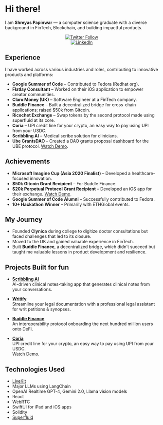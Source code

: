 # Hi there!

I am **Shreyas Papinwar** — a computer science graduate with a diverse background in FinTech, Blockchain, and building impactful products.

<div align="center">
  
[![Twitter Follow](https://img.shields.io/twitter/follow/spapinwar?style=social)](https://twitter.com/spapinwar)  
[![LinkedIn](https://img.shields.io/badge/LinkedIn-Connect-blue)](https://linkedin.com/in/shreyaspapi)

</div>

## Experience

I have worked across various industries and roles, contributing to innovative products and platforms:

- **Google Summer of Code** – Contributed to Fedora (Redhat org).  
- **Flatlay Consultant** – Worked on their iOS application to empower creator communities.  
- **Claro Money (UK)** – Software Engineer at a FinTech company.  
- **Buddle Finance** – Built a decentralized bridge for cross-chain applications; raised $50k from Gitcoin.  
- **Ricochet Exchange** – Swap tokens by the second protocol made using superfluid at its core.  
- **Coria** – UPI credit line for your crypto, an easy way to pay using UPI from your USDC.  
- **Scribbling AI** – Medical scribe solution for clinicians.  
- **Ube GrantsDAO** – Created a DAO grants proposal dashboard for the UBE protocol. [Watch Demo](https://www.youtube.com/watch?v=Ov3N1ujIsOE).  

## Achievements

- **Microsoft Imagine Cup (Asia 2020 Finalist)** – Developed a healthcare-focused innovation.  
- **$50k Gitcoin Grant Recipient** – For Buddle Finance.  
- **$20k Perpetual Protocol Grant Recipient** – Developed an iOS app for their exchange. [Watch Demo](https://www.youtube.com/watch?v=WWw43cLWMnw).  
- **Google Summer of Code Alumni** – Successfully contributed to Fedora.  
- **10+ Hackathon Winner** – Primarily with ETHGlobal events.  

## My Journey

- Founded **Clynica** during college to digitize doctor consultations but faced challenges that led to its closure.  
- Moved to the UK and gained valuable experience in FinTech.  
- Built **Buddle Finance**, a decentralized bridge, which didn't succeed but taught me valuable lessons in product development and resilience.  

## Projects Built for fun

- **[Scribbling AI](https://scribbling.ai)**  
  AI-driven clinical notes-taking app that generates clinical notes from your conversations.

- **[Writify](https://writify.climemed.in/)**  
  Streamline your legal documentation with a professional legal assistant for writ petitions & synopses.

- **[Buddle Finance](https://github.com/buddle-finance)**  
  An interoperability protocol onboarding the next hundred million users onto DeFi.

- **[Coria](https://coriaapp.github.io/)**  
  UPI credit line for your crypto, an easy way to pay using UPI from your USDC.  
  [Watch Demo](https://www.loom.com/share/1b4c919ef9e246f5953695f797bbbe42?sid=08ac6fc0-1b4c-46af-86ca-e9234a61a2c3).

## Technologies Used

- [LiveKit](https://livekit.io/)  
- Major LLMs using LangChain  
- OpenAI Realtime GPT-4, Gemini 2.0, Llama vision models  
- React  
- WebRTC  
- SwiftUI for iPad and iOS apps  
- Solidity  
- [Superfluid](https://superfluid.finance)  
